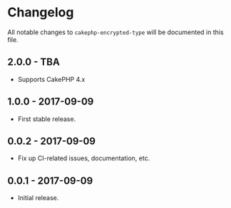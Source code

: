 # Changelog

All notable changes to `cakephp-encrypted-type` will be documented in this file.

## 2.0.0 - TBA
- Supports CakePHP 4.x

## 1.0.0 - 2017-09-09

- First stable release.

## 0.0.2 - 2017-09-09

- Fix up CI-related issues, documentation, etc.

## 0.0.1 - 2017-09-09

- Initial release.
